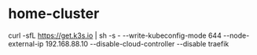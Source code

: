 # home-cluster

curl -sfL https://get.k3s.io | sh -s - --write-kubeconfig-mode 644 --node-external-ip 192.168.88.10 --disable-cloud-controller --disable traefik

